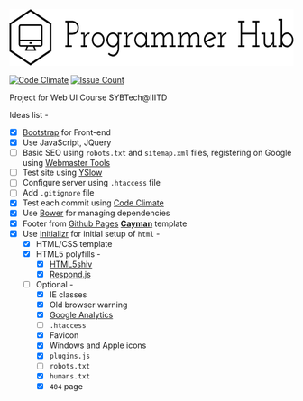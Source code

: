 <img src="./images/logo/logo_black.png" width="600" height="100">

[![Code Climate](https://codeclimate.com/github/programmer-hub/programmer-hub.github.io/badges/gpa.svg)][1]
[![Issue Count](https://codeclimate.com/github/programmer-hub/programmer-hub.github.io/badges/issue_count.svg)][2]

Project for Web UI Course SYBTech@IIITD

Ideas list -

- [x] [Bootstrap][3] for Front-end
- [x] Use JavaScript, JQuery
- [ ] Basic SEO using `robots.txt` and `sitemap.xml` files, registering on Google
using [Webmaster Tools][4]
- [ ] Test site using [YSlow][5]
- [ ] Configure server using `.htaccess` file
- [ ] Add `.gitignore` file
- [x] Test each commit using [Code Climate][6]
- [x] Use [Bower][7] for managing dependencies
- [x] Footer from [Github Pages][8] [**Cayman**][9] template
- [x] Use [Initializr][10] for initial setup of `html` -
  - [x] HTML/CSS template
  - [x] HTML5 polyfills -
    - [x] [HTML5shiv][11]
    - [x] [Respond.js][12]
  - [ ] Optional -
    - [x] IE classes
    - [x] Old browser warning
    - [x] [Google Analytics][13]
    - [ ] `.htaccess`
    - [x] Favicon
    - [x] Windows and Apple icons
    - [x] `plugins.js`
    - [ ] `robots.txt`
    - [x] `humans.txt`
    - [x] `404` page

[1]:https://codeclimate.com/github/programmer-hub/programmer-hub.github.io
[2]:https://codeclimate.com/github/programmer-hub/programmer-hub.github.io
[3]:http://getbootstrap.com/
[4]:https://www.google.com/webmasters/tools/
[5]:http://yslow.org/
[6]:https://codeclimate.com/
[7]:http://bower.io/
[8]:https://pages.github.com/
[9]:http://jasonlong.github.io/cayman-theme/
[10]:http://www.initializr.com/
[11]:https://github.com/aFarkas/html5shiv/
[12]:https://github.com/scottjehl/Respond/
[13]:https://www.google.com/analytics/
